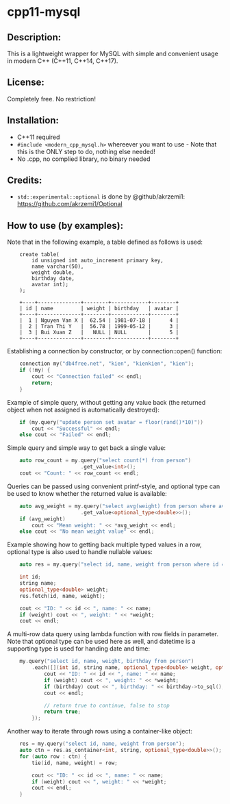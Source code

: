 # cpp11-mysql

## Description:
This is a lightweight wrapper for MySQL with simple and convenient usage in modern C++ (C++11, C++14, C++17).

## License:
Completely free. No restriction!

## Installation:
- C++11 required
- `#include <modern_cpp_mysql.h>` whereever you want to use - Note that this is the ONLY step to do, nothing else needed!
- No .cpp, no complied library, no binary needed

## Credits:
- `std::experimental::optional` is done by @github/akrzemi1: https://github.com/akrzemi1/Optional

## How to use (by examples):
Note that in the following example, a table defined as follows is used:

		create table(
			id unsigned int auto_increment primary key,
			name varchar(50),
			weight double,
			birthday date,
			avatar int);
		);

		+----+--------------+--------+------------+--------+
		| id | name         | weight | birthday   | avatar |
		+----+--------------+--------+------------+--------+
		|  1 | Nguyen Van X |  62.54 | 1981-07-18 |      4 |
		|  2 | Tran Thi Y   |  56.78 | 1999-05-12 |      3 |
		|  3 | Bui Xuan Z   |   NULL | NULL       |      5 |
		+----+--------------+--------+------------+--------+

Establishing a connection by constructor, or by connection::open() function:
```cpp
	connection my("db4free.net", "kien", "kienkien", "kien");
	if (!my) {
		cout << "Connection failed" << endl;
		return;
	}
```
Example of simple query, without getting any value back (the returned object when not assigned is automatically destroyed):
```cpp
	if (my.query("update person set avatar = floor(rand()*10)"))
		cout << "Successful" << endl;
	else cout << "Failed" << endl;
```
Simple query and simple way to get back a single value:
```cpp
	auto row_count = my.query("select count(*) from person")
						.get_value<int>();
	cout << "Count: " << row_count << endl;
```

Queries can be passed using convenient printf-style, and optional type can be used to know whether the returned value is available:
```cpp
	auto avg_weight = my.query("select avg(weight) from person where avatar >= %d or weight <= %f", 2, 70.5)
						.get_value<optional_type<double>>();
	if (avg_weight)
		cout << "Mean weight: " << *avg_weight << endl;
	else cout << "No mean weight value" << endl;
```

Example showing how to getting back multiple typed values in a row, optional type is also used to handle nullable values:
```cpp
	auto res = my.query("select id, name, weight from person where id = %d", 3);

	int id;
	string name;
	optional_type<double> weight;
	res.fetch(id, name, weight);

	cout << "ID: " << id << ", name: " << name;
	if (weight) cout << ", weight: " << *weight;
	cout << endl;
```
A multi-row data query using lambda function with row fields in parameter. Note that optional type can be used here as well, and datetime is a supporting type is used for handing date and time:
```cpp
	my.query("select id, name, weight, birthday from person")
		.each([](int id, string name, optional_type<double> weight, optional_type<datetime> birthday) {
			cout << "ID: " << id << ", name: " << name;
			if (weight) cout << ", weight: " << *weight;
			if (birthday) cout << ", birthday: " << birthday->to_sql();
			cout << endl;

			// return true to continue, false to stop
			return true;
		});
```

Another way to iterate through rows using a container-like object:
```cpp
	res = my.query("select id, name, weight from person");
	auto ctn = res.as_container<int, string, optional_type<double>>();
	for (auto row : ctn) {
		tie(id, name, weight) = row;

		cout << "ID: " << id << ", name: " << name;
		if (weight) cout << ", weight: " << *weight;
		cout << endl;
	}
```
